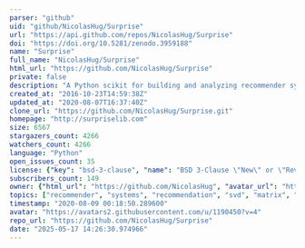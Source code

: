 ```yaml
---
parser: "github"
uid: "github/NicolasHug/Surprise"
url: "https://api.github.com/repos/NicolasHug/Surprise"
doi: "https://doi.org/10.5281/zenodo.3959188"
name: "Surprise"
full_name: "NicolasHug/Surprise"
html_url: "https://github.com/NicolasHug/Surprise"
private: false
description: "A Python scikit for building and analyzing recommender systems"
created_at: "2016-10-23T14:59:38Z"
updated_at: "2020-08-07T16:37:40Z"
clone_url: "https://github.com/NicolasHug/Surprise.git"
homepage: "http://surpriselib.com"
size: 6567
stargazers_count: 4266
watchers_count: 4266
language: "Python"
open_issues_count: 35
license: {"key": "bsd-3-clause", "name": "BSD 3-Clause \"New\" or \"Revised\" License", "spdx_id": "BSD-3-Clause", "url": "https://api.github.com/licenses/bsd-3-clause", "node_id": "MDc6TGljZW5zZTU="}
subscribers_count: 149
owner: {"html_url": "https://github.com/NicolasHug", "avatar_url": "https://avatars2.githubusercontent.com/u/1190450?v=4", "login": "NicolasHug", "type": "User"}
topics: ["recommender", "systems", "recommendation", "svd", "matrix", "factorization"]
timestamp: "2020-08-09 00:18:50.289600"
avatar: "https://avatars2.githubusercontent.com/u/1190450?v=4"
repo_url: "https://github.com/NicolasHug/Surprise"
date: "2025-05-17 14:26:30.974966"
---
```

